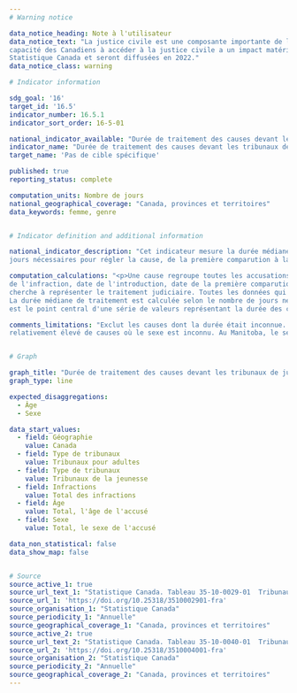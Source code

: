 ```yaml
---
# Warning notice

data_notice_heading: Note à l'utilisateur
data_notice_text: "La justice civile est une composante importante de l’ambition canadienne <em>Les Canadiens ont un accès égal à la justice</em> puisque la 
capacité des Canadiens à accéder à la justice civile a un impact matériel dans leur vie. Des données pertinentes sur la justice civile est actuellement en collection par 
Statistique Canada et seront diffusées en 2022."
data_notice_class: warning

# Indicator information

sdg_goal: '16'
target_id: '16.5'
indicator_number: 16.5.1
indicator_sort_order: 16-5-01

national_indicator_available: "Durée de traitement des causes devant les tribunaux de juridiction criminelle"
indicator_name: "Durée de traitement des causes devant les tribunaux de juridiction criminelle"
target_name: 'Pas de cible spécifique'

published: true
reporting_status: complete

computation_units: Nombre de jours
national_geographical_coverage: "Canada, provinces et territoires"
data_keywords: femme, genre


# Indicator definition and additional information

national_indicator_description: "Cet indicateur mesure la durée médiane de traitement des causes devant les tribunaux de juridiction criminelle selon le nombre de 
jours nécessaires pour régler la cause, de la première comparution à la décision finale."

computation_calculations: "<p>Une cause regroupe toutes les accusations portées contre la même personne ou société, dont les principales dates se chevauchent (date 
de l'infraction, date de l'introduction, date de la première comparution, date de la décision) et qui ont fait l'objet d'une décision finale. Cette définition 
cherche à représenter le traitement judiciaire. Toutes les données qui figurent dans le présent tableau ont été traitées au moyen de cette définition.<br><br> 
La durée médiane de traitement est calculée selon le nombre de jours nécessaires pour régler la cause, de la première comparution à la décision finale. La médiane 
est le point central d'une série de valeurs représentant la durée des causes, la moitié des valeurs y étant supérieures et l'autre moitié y étant inférieures.</p>"

comments_limitations: "Exclut les causes dont la durée était inconnue. Au Québec, le sexe de l'accusé est déterminé d'après son nom, ce qui produit un taux 
relativement élevé de causes où le sexe est inconnu. Au Manitoba, le sexe de l'accusé n'est pas disponible."


# Graph

graph_title: "Durée de traitement des causes devant les tribunaux de juridiction criminelle"
graph_type: line

expected_disaggregations:
  - Âge
  - Sexe

data_start_values:
  - field: Géographie
    value: Canada
  - field: Type de tribunaux
    value: Tribunaux pour adultes
  - field: Type de tribunaux
    value: Tribunaux de la jeunesse
  - field: Infractions
    value: Total des infractions
  - field: Âge
    value: Total, l'âge de l'accusé
  - field: Sexe
    value: Total, le sexe de l'accusé

data_non_statistical: false
data_show_map: false


# Source
source_active_1: true
source_url_text_1: "Statistique Canada. Tableau 35-10-0029-01  Tribunaux de juridiction criminelle pour adultes, causes selon la durée médiane de traitement en jours"
source_url_1: 'https://doi.org/10.25318/3510002901-fra'
source_organisation_1: "Statistique Canada"
source_periodicity_1: "Annuelle"
source_geographical_coverage_1: "Canada, provinces et territoires"
source_active_2: true
source_url_text_2: "Statistique Canada. Tableau 35-10-0040-01  Tribunaux de la jeunesse, causes selon la durée médiane de traitement en jours"
source_url_2: 'https://doi.org/10.25318/3510004001-fra'
source_organisation_2: "Statistique Canada"
source_periodicity_2: "Annuelle"
source_geographical_coverage_2: "Canada, provinces et territoires"
---
```

